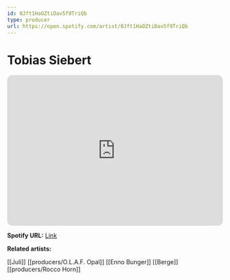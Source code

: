 ```yaml
---
id: 0Jft1HaOZtiDav5f9TriQb
type: producer
url: https://open.spotify.com/artist/0Jft1HaOZtiDav5f9TriQb
---
```

# Tobias Siebert

<iframe style="border-radius:12px" src="https://open.spotify.com/embed/artist/0Jft1HaOZtiDav5f9TriQb" width="100%" height="352" frameBorder="0" allowfullscreen="" allow="autoplay; clipboard-write; encrypted-media; fullscreen; picture-in-picture" loading="lazy"></iframe>

**Spotify URL:** [Link](https://open.spotify.com/artist/0Jft1HaOZtiDav5f9TriQb)

**Related artists:**

[[Juli]]
[[producers/O.L.A.F. Opal]]
[[Enno Bunger]]
[[Berge]]
[[producers/Rocco Horn]]
